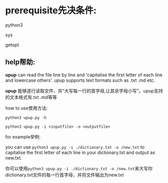 # prerequisite先决条件:

python3

sys

getopt



## help帮助:

**upup** can read the file line by line and 'capitalise the first letter of each line and lowercase others'. upup supports text formats such as .txt .md etc.

**upup** 能够逐行读取文件，并“大写每一行的首字母,让其余字母小写”。upup支持的文本格式有.txt .md等等



how to use使用方法:

`python3 upup.py -h`

`python3 upup.py -i <inputfile> -o <outputfile>`




for example举例:

you can use `python3 upup.py -i ./dictionary.txt -o /new.txt` to capitalise the first letter of each line in your dictionary.txt and output as new.txt.

你可以使用`python3 upup.py -i ./dictionary.txt -o /new.txt`来大写你dictionary.txt文件的每一行首字母，并将文件输出为new.txt

